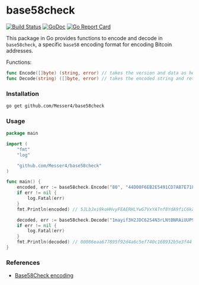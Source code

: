 # base58check
[![Build Status](https://travis-ci.org/Messer4/base58check.svg?branch=master)](https://travis-ci.org/Messer4/base58check)
[![GoDoc](https://godoc.org/github.com/Messer4/base58check?status.svg)](https://godoc.org/github.com/Messer4/base58check)
[![Go Report Card](https://goreportcard.com/badge/github.com/Messer4/base58check)](https://goreportcard.com/report/github.com/Messer4/base58check)

This package in Go provides functions to encode and decode in `base58check`, a specific `base58` encoding format for encoding Bitcoin addresses.

Functions:
```go
func Encode([]byte) (string, error) // takes the version and data as hexadecimal strings and returns the encoded string
func Decode(string) ([]byte, error) // takes the encoded string and returns the decoded version prepended hexadecimal string
```

### Installation

```bash
go get github.com/Messer4/base58check
```

### Usage

```go
package main

import (
	"fmt"
	"log"

	"github.com/Messer4/base58check"
)

func main() {
	encoded, err := base58check.Encode("80", "44D00F6EB2E5491CD7AB7E7185D81B67A23C4980F62B2ED0914D32B7EB1C5581")
	if err != nil {
		log.Fatal(err)
	}
	fmt.Println(encoded) // 5JLbJxi9koHHvyFEAERHLYwG7VxYATnf8YdA9fiC6kXMghkYXpk

	decoded, err := base58check.Decode("1mayif3H2JDC62S4N3rLNtBNRAiUUP99k")
	if err != nil {
		log.Fatal(err)
	}
	fmt.Println(decoded) // 00086eaa677895f92d4a6c5ef740c168932b5e3f44
}

```

### References

+ [Base58Check encoding](https://en.bitcoin.it/wiki/Base58Check_encoding)

